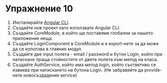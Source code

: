 # Упражнение 10

1. Инсталирайте [Angular CLI](https://github.com/angular/angular-cli).
2. Създайте нов проект като използвате Angular CLI.
3. Създайте CoreModule, в който ще поставяме глобални за нашето приложение неща.
4. Създайте LoginComponent в CoreModule и я export-нете за да може да се използва в главния модул.
5. Създайге две input полета - email / password и бутон Login, който при натискане праща стойностите от двете полета към метод на класа.
6. Създайте AuthService, който има метод login, който съответнво се извиква при натискането на бутона Login. (Не забравяйте да provide-нете новосъздадения service)